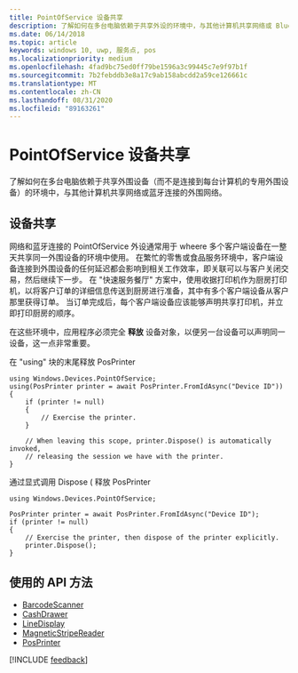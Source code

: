 ```yaml
---
title: PointOfService 设备共享
description: 了解如何在多台电脑依赖于共享外设的环境中，与其他计算机共享网络或 Bluetooth 连接的外围设备。
ms.date: 06/14/2018
ms.topic: article
keywords: windows 10, uwp, 服务点, pos
ms.localizationpriority: medium
ms.openlocfilehash: 4fad9bc75ed0ff79be1596a3c99445c7e9f97b1f
ms.sourcegitcommit: 7b2febddb3e8a17c9ab158abcdd2a59ce126661c
ms.translationtype: MT
ms.contentlocale: zh-CN
ms.lasthandoff: 08/31/2020
ms.locfileid: "89163261"
---
```

# <a name="pointofservice-device-sharing"></a>PointOfService 设备共享

了解如何在多台电脑依赖于共享外围设备（而不是连接到每台计算机的专用外围设备）的环境中，与其他计算机共享网络或蓝牙连接的外围网络。

## <a name="device-sharing"></a>设备共享

网络和蓝牙连接的 PointOfService 外设通常用于 wheere 多个客户端设备在一整天共享同一外围设备的环境中使用。  在繁忙的零售或食品服务环境中，客户端设备连接到外围设备的任何延迟都会影响到相关工作效率，即关联可以与客户关闭交易，然后继续下一步。 在 "快速服务餐厅" 方案中，使用收据打印机作为厨房打印机，以将客户订单的详细信息传送到厨房进行准备，其中有多个客户端设备从客户那里获得订单。  当订单完成后，每个客户端设备应该能够声明共享打印机，并立即打印厨房的顺序。

在这些环境中，应用程序必须完全 **释放** 设备对象，以便另一台设备可以声明同一设备，这一点非常重要。

在 "using" 块的末尾释放 PosPrinter

```Csharp 
using Windows.Devices.PointOfService;
using(PosPrinter printer = await PosPrinter.FromIdAsync("Device ID"))
{
    if (printer != null)
    {
        // Exercise the printer.
    }

    // When leaving this scope, printer.Dispose() is automatically invoked, 
    // releasing the session we have with the printer.
}
```


通过显式调用 Dispose ( 释放 PosPrinter

```Csharp 
using Windows.Devices.PointOfService;

PosPrinter printer = await PosPrinter.FromIdAsync("Device ID");
if (printer != null)
{
    // Exercise the printer, then dispose of the printer explicitly.
    printer.Dispose();
}
```

## <a name="api-methods-used"></a>使用的 API 方法 

+ [BarcodeScanner](/uwp/api/windows.devices.pointofservice.barcodescanner.dispose) 
+ [CashDrawer](/uwp/api/windows.devices.pointofservice.cashdrawer.dispose) 
+ [LineDisplay](/uwp/api/windows.devices.pointofservice.linedisplay.dispose) 
+ [MagneticStripeReader](/uwp/api/windows.devices.pointofservice.magneticstripereader.dispose)  
+ [PosPrinter](/uwp/api/windows.devices.pointofservice.posprinter.dispose) 


[!INCLUDE [feedback](./includes/pos-feedback.md)]